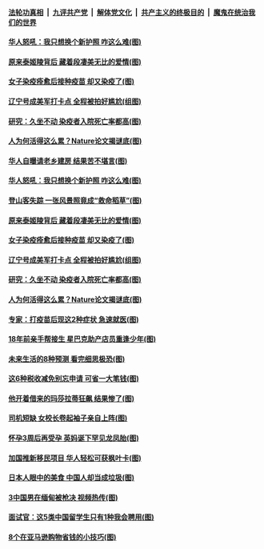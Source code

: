 ####  [法轮功真相](../../../../basic/blob/master/README.md?t=04200402) &nbsp;|&nbsp; [九评共产党](../../../../9ping.md/blob/master/README.md?t=04200402) &nbsp;|&nbsp; [解体党文化](../../../../jtdwh.md/blob/master/README.md?t=04200402)  &nbsp;|&nbsp; [共产主义的终极目的](../../../../gczydzjmd.md/blob/master/README.md?t=04200402) &nbsp;|&nbsp; [魔鬼在统治我们的世界](../../../../mgztzwmdsj.md/blob/master/README.md?t=04200402) 

#### [华人怒吼：我只想换个新护照 咋这么难(图)](../pages/p3/969250.md?t=04200402) 

#### [原来泰姬陵背后 藏着段凄美无比的爱情(图)](../pages/p3/968850.md?t=04200402) 

#### [女子染疫痊愈后接种疫苗 却又染疫了(图)](../pages/p3/969171.md?t=04200402) 

#### [辽宁号成美军打卡点 全程被拍好尴尬(组图)](../pages/p3/969150.md?t=04200402) 

#### [研究：久坐不动 染疫者入院死亡率都高(图)](../pages/p3/969148.md?t=04200402) 

#### [人为何活得这么累？Nature论文揭谜底(图)](../pages/p3/969075.md?t=04200402) 

#### [华人自曝请老乡建房 结果苦不堪言(图)](../pages/p3/969253.md?t=04200402) 

#### [华人怒吼：我只想换个新护照 咋这么难(图)](../pages/p3/969250.md?t=04200402) 

#### [登山客失踪 一张风景照竟成“救命稻草”(图)](../pages/p3/969186.md?t=04200402) 

#### [原来泰姬陵背后 藏着段凄美无比的爱情(图)](../pages/p3/968850.md?t=04200402) 

#### [女子染疫痊愈后接种疫苗 却又染疫了(图)](../pages/p3/969171.md?t=04200402) 

#### [辽宁号成美军打卡点 全程被拍好尴尬(组图)](../pages/p3/969150.md?t=04200402) 

#### [研究：久坐不动 染疫者入院死亡率都高(图)](../pages/p3/969148.md?t=04200402) 

#### [人为何活得这么累？Nature论文揭谜底(图)](../pages/p3/969075.md?t=04200402) 

#### [专家：打疫苗后现这2种症状 急速就医(图)](../pages/p3/969069.md?t=04200402) 

#### [18年前亲手帮接生 星巴克助产店员重逢少年(图)](../pages/p3/969050.md?t=04200402) 

#### [未来生活的8种预测 看完细思极恐(图)](../pages/p3/968750.md?t=04200402) 

#### [这6种税收减免别忘申请 可省一大笔钱(图)](../pages/p3/968997.md?t=04200402) 

#### [他开着借来的玛莎拉蒂狂飙 结果惨了(图)](../pages/p3/968968.md?t=04200402) 

#### [司机短缺 女校长卷起袖子亲自上阵(图)](../pages/p3/968965.md?t=04200402) 

#### [怀孕3周后再受孕 英妈诞下罕见龙凤胎(图)](../pages/p3/968963.md?t=04200402) 

#### [加国推新移民项目 华人轻松可获枫叶卡(图)](../pages/p3/968948.md?t=04200402) 

#### [日本人眼中的美食 中国人却当成垃圾(图)](../pages/p3/968857.md?t=04200402) 

#### [3中国男在缅甸被枪决 视频热传(图)](../pages/p3/968902.md?t=04200402) 

#### [面试官：这5类中国留学生只有1种我会聘用(图)](../pages/p3/968784.md?t=04200402) 

#### [8个在亚马逊购物省钱的小技巧(图)](../pages/p3/968891.md?t=04200402) 

